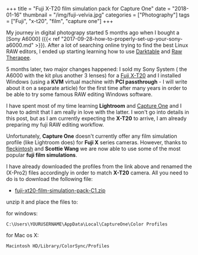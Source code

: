 +++
title = "Fuji X-T20 film simulation pack for Capture One"
date =  "2018-01-16"
thumbnail = "/img/fuji-velvia.jpg"
categories = ["Photography"]
tags = ["Fuji", "x-t20", "film", "capture one"]
+++

My journey in digital photograpy started 5 months ago when I bought a [Sony A6000] ({{< ref "2017-09-28-how-to-properly-set-up-your-sony-a6000.md" >}}). After a lot of searching online trying to find the best Linux RAW editors, I ended up starting learning how to use [Darktable](https://www.darktable.org/)  and [Raw Therapee](http://rawtherapee.com/).

5 months later, two major changes happened: I sold my Sony System ( the A6000 with the kit plus another 3 lenses) for a [Fuji X-T20](http://www.fujifilm.com/products/digital_cameras/x/fujifilm_x_t20/specifications/) and I installed Windows (using a **KVM** virtual machine with **PCI passthrough** - I will write about it on a separate article) for the first time after many years in order to be able to try some famous RAW editing Windows software. 

I have spent most of my time learning **Lightroom** and [Capture One](https://www.phaseone.com/en/Products/Software/Capture-One-Pro/Highlights.aspx)  and I have to admit that I am really in love with the latter. I won't go into details in this post, but as I am currently expecting the **X-T20** to arrive, I am already preparing my fuji RAW editing workflow.

Unfortunately, **Capture One** doesn't currently offer any film simulation profile (like Lightroom does) for **Fuji X** series cameras. However, thanks to [fleckintosh](http://www.fuji-x-forum.com/topic/3772-capture-one-pro-9-film-simulations-incl-acros/) and **Scottie Wang** we are now able to use some of the most popular **fuji film simulations**.

I have already downloaded the profiles from the link above and renamed the (X-Pro2) files accordingly in order to match **X-T20** camera. All you need to do is to download the following file:

- [fuji-xt20-film-simulation-pack-C1.zip](/download/fuji-xt20-film-simulation-pack-C1.zip)

unzip it and place the files to:

for windows:

	C:\Users\YOURUSERNAME\AppData\Local\CaptureOne\Color Profiles

for Mac os X:

	Macintosh HD/Library/ColorSync/Profiles
	


